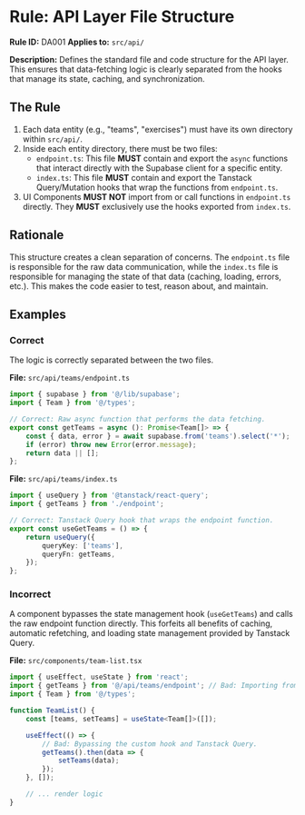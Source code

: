 # Rule: API Layer File Structure

**Rule ID:** DA001
**Applies to:** `src/api/`

**Description:** Defines the standard file and code structure for the API layer. This ensures that data-fetching logic is clearly separated from the hooks that manage its state, caching, and synchronization.

## The Rule

1.  Each data entity (e.g., "teams", "exercises") must have its own directory within `src/api/`.
2.  Inside each entity directory, there must be two files:
    - `endpoint.ts`: This file **MUST** contain and export the `async` functions that interact directly with the Supabase client for a specific entity.
    - `index.ts`: This file **MUST** contain and export the Tanstack Query/Mutation hooks that wrap the functions from `endpoint.ts`.
3.  UI Components **MUST NOT** import from or call functions in `endpoint.ts` directly. They **MUST** exclusively use the hooks exported from `index.ts`.

## Rationale

This structure creates a clean separation of concerns. The `endpoint.ts` file is responsible for the raw data communication, while the `index.ts` file is responsible for managing the state of that data (caching, loading, errors, etc.). This makes the code easier to test, reason about, and maintain.

## Examples

### Correct

The logic is correctly separated between the two files.

**File:** `src/api/teams/endpoint.ts`
```typescript
import { supabase } from '@/lib/supabase';
import { Team } from '@/types';

// Correct: Raw async function that performs the data fetching.
export const getTeams = async (): Promise<Team[]> => {
    const { data, error } = await supabase.from('teams').select('*');
    if (error) throw new Error(error.message);
    return data || [];
};
```

**File:** `src/api/teams/index.ts`
```typescript
import { useQuery } from '@tanstack/react-query';
import { getTeams } from './endpoint';

// Correct: Tanstack Query hook that wraps the endpoint function.
export const useGetTeams = () => {
    return useQuery({
        queryKey: ['teams'],
        queryFn: getTeams,
    });
};
```

### Incorrect

A component bypasses the state management hook (`useGetTeams`) and calls the raw endpoint function directly. This forfeits all benefits of caching, automatic refetching, and loading state management provided by Tanstack Query.

**File:** `src/components/team-list.tsx`
```typescript
import { useEffect, useState } from 'react';
import { getTeams } from '@/api/teams/endpoint'; // Bad: Importing from endpoint.ts
import { Team } from '@/types';

function TeamList() {
    const [teams, setTeams] = useState<Team[]>([]);

    useEffect(() => {
        // Bad: Bypassing the custom hook and Tanstack Query.
        getTeams().then(data => {
            setTeams(data);
        });
    }, []);

    // ... render logic
}
```